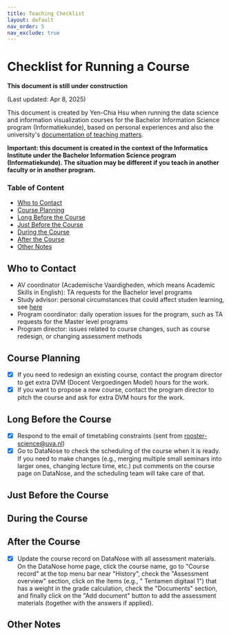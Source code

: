 ```yaml
---
title: Teaching Checklist
layout: default
nav_order: 5
nav_exclude: true
---
```


# Checklist for Running a Course

**This document is still under construction**

(Last updated: Apr 8, 2025)

This document is created by Yen-Chia Hsu when running the data science and information visualization courses for the Bachelor Information Science program (Informatiekunde), based on personal experiences and also the university's [documentation of teaching matters](https://datanose.nl/#docentensite).

**Important: this document is created in the context of the Informatics Institute under the Bachelor Information Science program (Informatiekunde). The situation may be different if you teach in another faculty or in another program.**

### Table of Content

- [Who to Contact](#contact)
- [Course Planning](#planning)
- [Long Before the Course](#long-before)
- [Just Before the Course](#just-before)
- [During the Course](#during)
- [After the Course](#after)
- [Other Notes](#other)

## <a name="contact"></a>Who to Contact

- AV coordinator (Academische Vaardigheden, which means Academic Skills in English): TA requests for the Bachelor level programs
- Study advisor: personal circumstances that could affect studen learning, see [here](https://datanose.nl/#docentensite/studentenvoorzieningen-fnwi/studieadviseur)
- Program coordinator: daily operation issues for the program, such as TA requests for the Master level programs
- Program director: issues related to course changes, such as course redesign, or changing assessment methods

## <a name="planning"></a>Course Planning

- [x] If you need to redesign an existing course, contact the program director to get extra DVM (Docent Vergoedingen Model) hours for the work.
- [x] If you want to propose a new course, contact the program director to pitch the course and ask for extra DVM hours for the work.

## <a name="long-before"></a>Long Before the Course

- [x] Respond to the email of timetabling constraints (sent from <rooster-science@uva.nl>)
- [x] Go to DataNose to check the scheduling of the course when it is ready. If you need to make changes (e.g., merging multiple small seminars into larger ones, changing lecture time, etc.) put comments on the course page on DataNose, and the scheduling team will take care of that.

## <a name="just-before"></a>Just Before the Course

## <a name="during"></a>During the Course

## <a name="after"></a>After the Course

- [x] Update the course record on DataNose with all assessment materials. On the DataNose home page, click the course name, go to "Course record" at the top menu bar near "History", check the "Assessment overview" section, click on the items (e.g., " Tentamen digitaal 1") that has a weight in the grade calculation, check the "Documents" section, and finally click on the "Add document" button to add the assessment materials (together with the answers if applied).

## <a name="other"></a>Other Notes